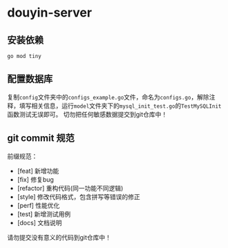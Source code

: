 # douyin-server

## 安装依赖
```shell
go mod tiny
```

## 配置数据库
复制`config`文件夹中的`configs_example.go`文件，命名为`configs.go`，解除注释，填写相关信息，运行`model`文件夹下的`mysql_init_test.go`的`TestMySQLInit`函数测试无误即可。
切勿把任何敏感数据提交到git仓库中！

## git commit 规范
前缀规范：
- [feat] 新增功能
- [fix] 修复bug
- [refactor] 重构代码(同一功能不同逻辑)
- [style] 修改代码格式，包含拼写等错误的修正
- [perf] 性能优化
- [test] 新增测试用例
- [docs] 文档说明

请勿提交没有意义的代码到git仓库中！